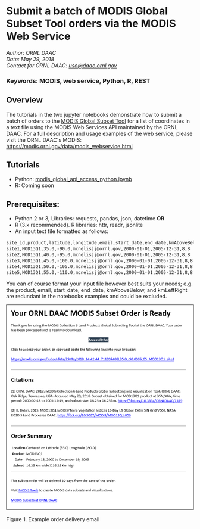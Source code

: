 # Submit a batch of MODIS Global Subset Tool orders via the MODIS Web Service

*Author: ORNL DAAC*  
*Date: May 29, 2018*  
*Contact for ORNL DAAC: uso@daac.ornl.gov*  

### Keywords: MODIS, web service, Python, R, REST

## Overview

The tutorials in the two jupyter notebooks demonstrate how to submit a batch of orders to the [MODIS Global Subset Tool](https://modis.ornl.gov/cgi-bin/MODIS/global/subset.pl) for a list of coordinates in a text file using the MODIS Web Services API maintained by the ORNL DAAC. For a full description and usage examples of the web service, please visit the ORNL DAAC's MODIS: https://modis.ornl.gov/data/modis_webservice.html

## Tutorials
* Python: [modis_global_api_access_python.ipynb](modis_global_api_access_python.ipynb)
* R: Coming soon

## Prerequisites:
* Python 2 or 3, Libraries: requests, pandas, json, datetime **OR**
* R (3.x recommended). R libraries: httr, readr, jsonlite
* An input text file formatted as follows:
```
site_id,product,latitude,longitude,email,start_date,end_date,kmAboveBelow,kmLeftRight
site1,MOD13Q1,35.0,-90.0,mcnelisjj@ornl.gov,2000-01-01,2005-12-31,8,8
site2,MOD13Q1,40.0,-95.0,mcnelisjj@ornl.gov,2000-01-01,2005-12-31,8,8
site3,MOD13Q1,45.0,-100.0,mcnelisjj@ornl.gov,2000-01-01,2005-12-31,8,8
site4,MOD13Q1,50.0,-105.0,mcnelisjj@ornl.gov,2000-01-01,2005-12-31,8,8
site5,MOD13Q1,55.0,-110.0,mcnelisjj@ornl.gov,2000-01-01,2005-12-31,8,8
```
You can of course format your input file however best suits your needs; e.g. the product, email, start_date, end_date, kmAboveBelow, and kmLeftRight are redundant in the notebooks examples and could be excluded.

![order_delivery_example](modis_order_delivery_email.png)

Figure 1. Example order delivery email
